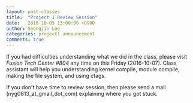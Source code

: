 ```yaml
---
layout: post-classes
title:  "Project 1 Review Session"
date:   2016-10-05 13:00:00 +0900
author: Seongjin Lee
categories: project1 announcement
comments: true
---
```


If you had difficulties understanding what we did in the class, please visit _Fusion Tech Center #804_ any time on this Friday (2016-10-07). Class assistant will help you understanding kernel compile, module compile, making the file system, and using ctags.

If you don't have time to review session, then please send a mail (nyg0813_at_gmail_dot_com) explaining where you got stuck.
